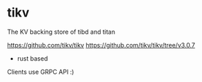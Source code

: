 # tikv

The KV backing store of tibd and titan

https://github.com/tikv/tikv
https://github.com/tikv/tikv/tree/v3.0.7
- rust based

Clients use GRPC API :)

